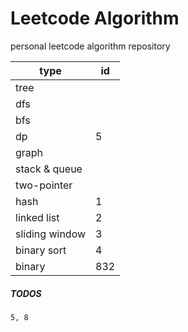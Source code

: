 # Leetcode Algorithm

 personal leetcode algorithm repository



| type           | id   |
| -------------- | ---- |
| tree           |      |
| dfs            |      |
| bfs            |      |
| dp             | 5    |
| graph          |      |
| stack & queue  |      |
| two-pointer    |      |
| hash           | 1    |
| linked list    | 2    |
| sliding window | 3    |
| binary sort    | 4    |
| binary         | 832  |



##### TODOS

```
5, 8
```

